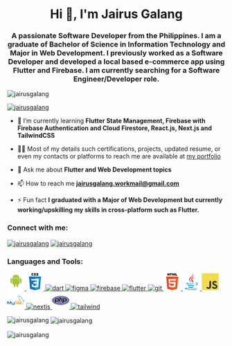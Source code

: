 <h1 align="center">Hi 👋, I'm Jairus Galang</h1>
<h3 align="center">A passionate Software Developer from the Philippines. I am a graduate of Bachelor of Science in Information Technology and Major in Web Development. I previously worked as a Software Developer and developed a local based e-commerce app using Flutter and Firebase. I am currently searching for a Software Engineer/Developer role.</h3>

<p align="left"> <img src="https://komarev.com/ghpvc/?username=jairusgalang&label=Profile%20views&color=0e75b6&style=flat" alt="jairusgalang" /> </p>

<p align="left"> <a href="https://github.com/ryo-ma/github-profile-trophy"><img src="https://github-profile-trophy.vercel.app/?username=jairusgalang" alt="jairusgalang" /></a> </p>

- 🌱 I’m currently learning **Flutter State Management, Firebase with Firebase Authentication and Cloud Firestore, React.js, Next.js and TailwindCSS**

- 👨‍💻 Most of my details such certifications, projects, updated resume, or even my contacts or platforms to reach me are available at [my portfolio]([jairusgalang.github.io](https://jairusgalang.github.io))

- 💬 Ask me about **Flutter and Web Development topics**

- 📫 How to reach me **jairusgalang.workmail@gmail.com**

- ⚡ Fun fact **I graduated with a Major of Web Development but currently working/upskilling my skills in cross-platform such as Flutter.**

<h3 align="left">Connect with me:</h3>
<p align="left">
<a href="https://linkedin.com/in/jairusgalang" target="blank"><img align="center" src="https://raw.githubusercontent.com/rahuldkjain/github-profile-readme-generator/master/src/images/icons/Social/linked-in-alt.svg" alt="jairusgalang" height="30" width="40" /></a>
<a href="https://www.behance.net/jairusgalang" target="blank"><img align="center" src="https://raw.githubusercontent.com/rahuldkjain/github-profile-readme-generator/master/src/images/icons/Social/behance.svg" alt="jairusgalang" height="30" width="40" /></a>
</p>

<h3 align="left">Languages and Tools:</h3>
<p align="left"> <a href="https://developer.android.com" target="_blank" rel="noreferrer"> <img src="https://raw.githubusercontent.com/devicons/devicon/master/icons/android/android-original-wordmark.svg" alt="android" width="40" height="40"/> </a> <a href="https://www.w3schools.com/css/" target="_blank" rel="noreferrer"> <img src="https://raw.githubusercontent.com/devicons/devicon/master/icons/css3/css3-original-wordmark.svg" alt="css3" width="40" height="40"/> </a> <a href="https://dart.dev" target="_blank" rel="noreferrer"> <img src="https://www.vectorlogo.zone/logos/dartlang/dartlang-icon.svg" alt="dart" width="40" height="40"/> </a> <a href="https://www.figma.com/" target="_blank" rel="noreferrer"> <img src="https://www.vectorlogo.zone/logos/figma/figma-icon.svg" alt="figma" width="40" height="40"/> </a> <a href="https://firebase.google.com/" target="_blank" rel="noreferrer"> <img src="https://www.vectorlogo.zone/logos/firebase/firebase-icon.svg" alt="firebase" width="40" height="40"/> </a> <a href="https://flutter.dev" target="_blank" rel="noreferrer"> <img src="https://www.vectorlogo.zone/logos/flutterio/flutterio-icon.svg" alt="flutter" width="40" height="40"/> </a> <a href="https://git-scm.com/" target="_blank" rel="noreferrer"> <img src="https://www.vectorlogo.zone/logos/git-scm/git-scm-icon.svg" alt="git" width="40" height="40"/> </a> <a href="https://www.w3.org/html/" target="_blank" rel="noreferrer"> <img src="https://raw.githubusercontent.com/devicons/devicon/master/icons/html5/html5-original-wordmark.svg" alt="html5" width="40" height="40"/> </a> <a href="https://www.java.com" target="_blank" rel="noreferrer"> <img src="https://raw.githubusercontent.com/devicons/devicon/master/icons/java/java-original.svg" alt="java" width="40" height="40"/> </a> <a href="https://developer.mozilla.org/en-US/docs/Web/JavaScript" target="_blank" rel="noreferrer"> <img src="https://raw.githubusercontent.com/devicons/devicon/master/icons/javascript/javascript-original.svg" alt="javascript" width="40" height="40"/> </a> <a href="https://www.mysql.com/" target="_blank" rel="noreferrer"> <img src="https://raw.githubusercontent.com/devicons/devicon/master/icons/mysql/mysql-original-wordmark.svg" alt="mysql" width="40" height="40"/> </a> <a href="https://nextjs.org/" target="_blank" rel="noreferrer"> <img src="https://cdn.worldvectorlogo.com/logos/nextjs-2.svg" alt="nextjs" width="40" height="40"/> </a> <a href="https://www.php.net" target="_blank" rel="noreferrer"> <img src="https://raw.githubusercontent.com/devicons/devicon/master/icons/php/php-original.svg" alt="php" width="40" height="40"/> </a> <a href="https://tailwindcss.com/" target="_blank" rel="noreferrer"> <img src="https://www.vectorlogo.zone/logos/tailwindcss/tailwindcss-icon.svg" alt="tailwind" width="40" height="40"/> </a> </p>

<p><img align="left" src="https://github-readme-stats.vercel.app/api/top-langs?username=jairusgalang&show_icons=true&locale=en&layout=compact" alt="jairusgalang" /></p>

<p>&nbsp;<img align="center" src="https://github-readme-stats.vercel.app/api?username=jairusgalang&show_icons=true&locale=en" alt="jairusgalang" /></p>

<p><img align="center" src="https://github-readme-streak-stats.herokuapp.com/?user=jairusgalang&" alt="jairusgalang" /></p>

